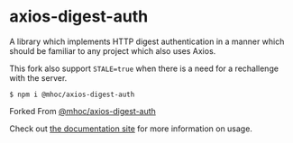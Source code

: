 # axios-digest-auth

A library which implements HTTP digest authentication in a manner which should be familiar to any 
project which also uses Axios.

This fork also support ```STALE=true``` when there is a need for a rechallenge with the server.

```
$ npm i @mhoc/axios-digest-auth
```

Forked From [@mhoc/axios-digest-auth](https://github.com/mhoc/axios-digest-auth)

Check out [the documentation site](https://axios-digest-auth.mhoc.co) for more information 
on usage.
